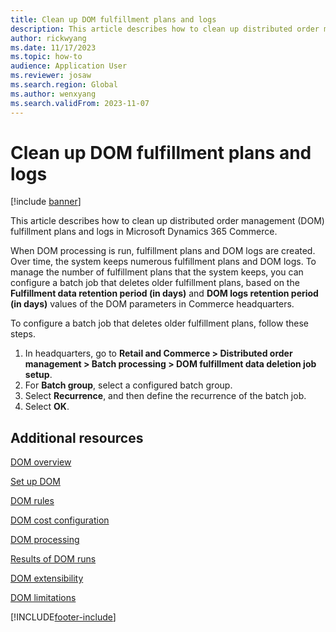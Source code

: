 ```yaml
---
title: Clean up DOM fulfillment plans and logs
description: This article describes how to clean up distributed order management (DOM) fulfillment plans and logs in Microsoft Dynamics 365 Commerce.
author: rickwyang
ms.date: 11/17/2023
ms.topic: how-to
audience: Application User
ms.reviewer: josaw
ms.search.region: Global
ms.author: wenxyang
ms.search.validFrom: 2023-11-07
---
```


# Clean up DOM fulfillment plans and logs

[!include [banner](includes/banner.md)]

This article describes how to clean up distributed order management (DOM) fulfillment plans and logs in Microsoft Dynamics 365 Commerce.

When DOM processing is run, fulfillment plans and DOM logs are created. Over time, the system keeps numerous fulfillment plans and DOM logs. To manage the number of fulfillment plans that the system keeps, you can configure a batch job that deletes older fulfillment plans, based on the **Fulfillment data retention period (in days)** and **DOM logs retention period (in days)** values of the DOM parameters in Commerce headquarters.

To configure a batch job that deletes older fulfillment plans, follow these steps.

1. In headquarters, go to **Retail and Commerce \> Distributed order management \> Batch processing \> DOM fulfillment data deletion job setup**.
1. For **Batch group**, select a configured batch group.
1. Select **Recurrence**, and then define the recurrence of the batch job.
1. Select **OK**.

## Additional resources

[DOM overview](dom.md)

[Set up DOM](dom-set-up.md)

[DOM rules](dom-rules.md)

[DOM cost configuration](dom-costs.md)

[DOM processing](dom-processing.md)

[Results of DOM runs](dom-runs-results.md)

[DOM extensibility](dom-extensibility.md)

[DOM limitations](dom-limitations.md)

[!INCLUDE[footer-include](../includes/footer-banner.md)]
